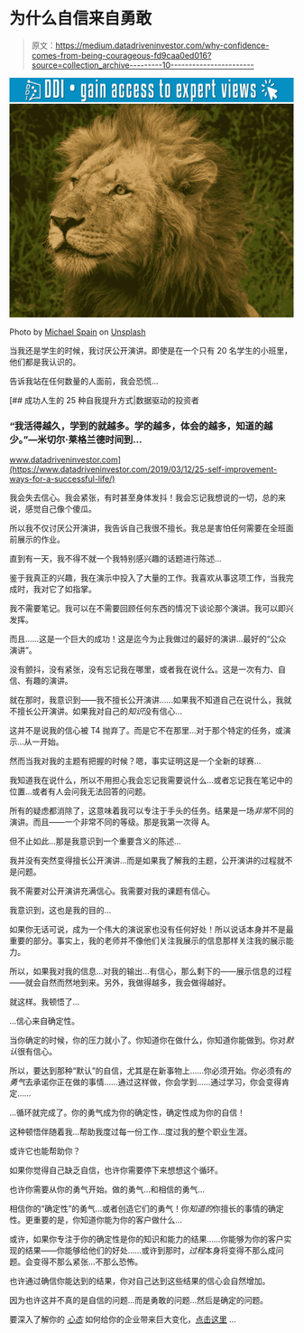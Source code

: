 # 为什么自信来自勇敢

> 原文：<https://medium.datadriveninvestor.com/why-confidence-comes-from-being-courageous-fd9caa0ed016?source=collection_archive---------10----------------------->

[![](img/ace98d6640c5ebb054aca2001bbf09e9.png)](http://www.track.datadriveninvestor.com/1B9E)![](img/f77401efa03b028a3e7a5b84b6713cfd.png)

Photo by [Michael Spain](https://unsplash.com/@invent53?utm_source=medium&utm_medium=referral) on [Unsplash](https://unsplash.com?utm_source=medium&utm_medium=referral)

当我还是学生的时候，我讨厌公开演讲。即使是在一个只有 20 名学生的小班里，他们都是我认识的。

告诉我站在任何数量的人面前，我会恐慌…

[](https://www.datadriveninvestor.com/2019/03/12/25-self-improvement-ways-for-a-successful-life/) [## 成功人生的 25 种自我提升方式|数据驱动的投资者

### “我活得越久，学到的就越多。学的越多，体会的越多，知道的越少。”―米切尔·莱格兰德时间到…

www.datadriveninvestor.com](https://www.datadriveninvestor.com/2019/03/12/25-self-improvement-ways-for-a-successful-life/) 

我会失去信心。我会紧张，有时甚至身体发抖！我会忘记我想说的一切，总的来说，感觉自己像个傻瓜。

所以我不仅讨厌公开演讲，我告诉自己我很不擅长。我总是害怕任何需要在全班面前展示的作业。

直到有一天，我不得不就一个我特别感兴趣的话题进行陈述…

鉴于我真正的兴趣，我在演示中投入了大量的工作。我喜欢从事这项工作，当我完成时，我对它了如指掌。

我不需要笔记。我可以在不需要回顾任何东西的情况下谈论那个演讲。我可以即兴发挥。

而且……这是一个巨大的成功！这是迄今为止我做过的最好的演讲…最好的“公众演讲”。

没有颤抖，没有紧张，没有忘记我在哪里，或者我在说什么。这是一次有力、自信、有趣的演讲。

就在那时，我意识到——我不擅长公开演讲……如果我不知道自己在说什么，我就不擅长公开演讲。如果我对自己的*知识*没有信心…

这并不是说我的信心被 T4 抛弃了。而是它不在那里…对于那个特定的任务，或演示…从一开始。

然而当我对我的主题有把握的时候？嗯，事实证明这是一个全新的球赛…

我知道我在说什么，所以不用担心我会忘记我需要说什么…或者忘记我在笔记中的位置…或者有人会问我无法回答的问题。

所有的疑虑都消除了，这意味着我可以专注于手头的任务。结果是一场*非常*不同的演讲。而且——一个非常不同的等级。那是我第一次得 A。

但不止如此…那是我意识到一个重要含义的陈述…

我并没有突然变得擅长公开演讲…而是如果我了解我的主题，公开演讲的过程就不是问题。

我不需要对公开演讲充满信心。我需要对我的课题有信心。

我意识到，这也是我的目的…

如果你无话可说，成为一个伟大的演说家也没有任何好处！所以说话本身并不是最重要的部分。事实上，我的老师并不像他们关注我展示的信息那样关注我的展示能力。

所以，如果我对我的信息…对我的输出…有信心，那么剩下的——展示信息的过程——就会自然而然地到来。另外，我做得越多，我会做得越好。

就这样。我顿悟了…

…信心来自确定性。

当你确定的时候，你的压力就小了。你知道你在做什么，你知道你能做到。你对*默认*很有信心。

所以，要达到那种“默认”的自信，尤其是在新事物上……你必须开始。你必须有*的勇气*去承诺你正在做的事情……通过这样做，你会学到……通过学习，你会变得肯定……

…循环就完成了。你的勇气成为你的确定性，确定性成为你的自信！

这种顿悟伴随着我…帮助我度过每一份工作…度过我的整个职业生涯。

或许它也能帮助你？

如果你觉得自己缺乏自信，也许你需要停下来想想这个循环。

也许你需要从你的勇气开始。做的勇气…和相信的勇气…

相信你的“确定性”的勇气…或者创造它们的勇气！你*知道的*你擅长的事情的确定性。更重要的是，你知道你能为你的客户做什么…

或许，如果你专注于你的确定性是你的知识和能力的结果……你能够为你的客户实现的结果——你能够给他们的好处……或许到那时，*过程*本身将变得不那么成问题。会变得不那么紧张…不那么恐怖。

也许通过确信你能达到的结果，你对自己达到这些结果的信心会自然增加。

因为也许这并不真的是自信的问题…而是勇敢的问题…然后是确定的问题。

要深入了解你的 [*心态*](https://strategicmentors.co.uk/category/mindset/) 如何给你的企业带来巨大变化，[点击这里](https://strategicmentors.co.uk/category/mindset/) …